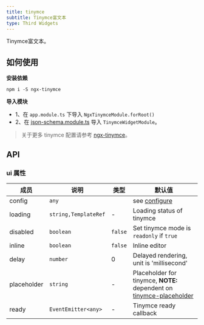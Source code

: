 ```yaml
---
title: tinymce
subtitle: Tinymce富文本
type: Third Widgets
---
```


Tinymce富文本。

## 如何使用

**安装依赖**  

`npm i -S ngx-tinymce`

**导入模块**

- 1、在 `app.module.ts` 下导入 `NgxTinymceModule.forRoot()`
- 2、在 [json-schema.module.ts](https://github.com/ng-alain/ng-alain/blob/master/src/app/shared/json-schema/json-schema.module.ts#L11) 导入 `TinymceWidgetModule`。

> 关于更多 tinymce 配置请参考 [ngx-tinymce](https://github.com/cipchk/ngx-tinymce)。

## API

### ui 属性

| 成员 | 说明 | 类型 | 默认值 |
|----|----|----|-----|
| config | `any` |  | see [configure](https://www.tinymce.com/docs/configure/integration-and-setup/) |
| loading | `string,TemplateRef` | - | Loading status of tinymce |
| disabled | `boolean` | `false` | Set tinymce mode is `readonly` if `true` |
| inline | `boolean` | `false` | Inline editor |
| delay | `number` | 0 | Delayed rendering, unit is 'millisecond' |
| placeholder | `string` | - | Placeholder for tinymce, **NOTE:** dependent on [tinymce-placeholder](https://github.com/mohan/tinymce-placeholder) |
| ready | `EventEmitter<any>` | - | Tinymce ready callback |
